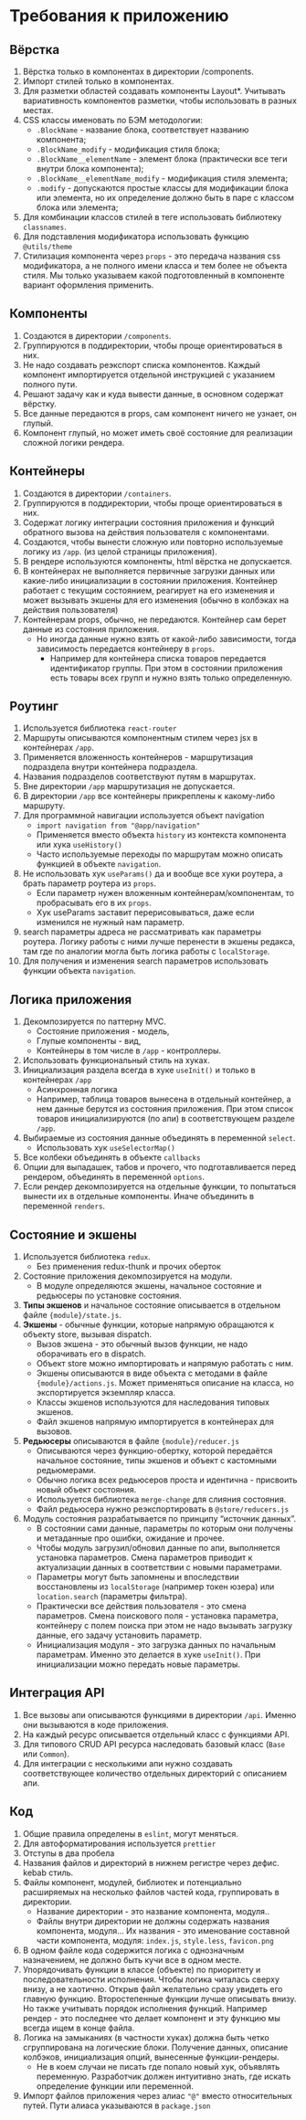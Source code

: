 # Требования к приложению

## Вёрстка

1. Вёрстка только в компонентах в директории /components.
2. Импорт стилей только в компонентах.
3. Для разметки областей создавать компоненты Layout*. Учитывать вариативность компонентов разметки, чтобы использовать в разных местах.
4. CSS классы именовать по БЭМ методологии: 
    - `.BlockName` - название блока, соответствует названию компонента; 
    - `.BlockName_modify` - модификация стиля блока;
    - `.BlockName__elementName` - элемент блока (практически все теги внутри блока компонента); 
    - `.BlockName__elementName_modify` - модификация стиля элемента;
    - `.modify` - допускаются простые классы для модификации блока или элемента, но их определение должно быть в паре с классом блока или элемента;
5. Для комбинации классов стилей в теге использовать библиотеку `classnames`. 
6. Для подставления модификатора использовать функцию `@utils/theme`
7. Стилизация компонента через `props` - это передача названия css модификатора, а не полного имени класса и тем более не объекта стиля. Мы только указываем какой подготовленный в компоненте вариант оформления применить.

## Компоненты

1. Создаются в директории `/components`.
2. Группируются в поддиректории, чтобы проще ориентироваться в них.
3. Не надо создавать реэкспорт списка компонентов. Каждый компонент импортируется отдельной инструкцией с указанием полного пути.
4. Решают задачу как и куда вывести данные, в основном содержат вёрстку.
5. Все данные передаются в props, сам компонент ничего не узнает, он глупый.
6. Компонент глупый, но может иметь своё состояние для реализации сложной логики рендера.

## Контейнеры

1. Создаются в директории `/containers`.
2. Группируются в поддиректории, чтобы проще ориентироваться в них.
3. Содержат логику интеграции состояния приложения и функций обратного вызова на действия пользователя с компонентами. 
4. Создаются, чтобы вынести сложную или повторно используемые логику из `/app`. (из целой страницы приложения).
5. В рендере используются компоненты, html вёрстка не допускается.
6. В контейнерах не выполняется первичные загрузки данных или какие-либо инициализации в состоянии приложения. Контейнер работает с текущим состоянием, реагирует на его изменения и может вызывать экшены для его изменения (обычно в колбэках на действия пользователя)
7. Контейнерам props, обычно, не передаются. Контейнер сам берет данные из состояния приложения. 
    - Но иногда данные нужно взять от какой-либо зависимости, тогда зависимость передается контейнеру в `props`. 
        - Например для контейнера списка товаров передается идентификатор группы. При этом в состоянии приложения есть товары всех групп и нужно взять только определенную.

## Роутинг

1. Используется библиотека `react-router`
2. Маршруты описываются компонентным стилем через jsx в контейнерах `/app`. 
3. Применяется вложенность контейнеров - маршрутизация подраздела внутри контейнера подраздела. 
4. Названия подразделов соответствуют путям в маршрутах.
5. Вне директории `/app` маршрутизация не допускается.
6. В директории `/app` все контейнеры прикреплены к какому-либо маршруту.
7. Для программной навигации используется объект navigation
    - `import navigation from "@app/navigation"`
    - Применяется вместо объекта `history` из контекста компонента или хука `useHistory()`
    - Часто используемые переходы по маршрутам можно описать функцией в объекте `navigation`. 
8. Не использовать хук `useParams()` да и вообще все хуки роутера, а брать параметр роутера из `props`. 
    - Если параметр нужен вложенным контейнерам/компонентам, то пробрасывать его в их `props`.
    - Хук useParams заставит перерисовываться, даже если изменился не нужный нам параметр. 
9. search параметры адреса не рассматривать как параметры роутера. Логику работы с ними лучше перенести в экшены редакса, там где по аналогии могла быть логика работы с `localStorage`. 
10. Для получения и изменения search параметров использовать функции объекта `navigation`.

## Логика приложения

1. Декомпозируется по паттерну MVC. 
    - Состояние приложения - модель, 
    - Глупые компоненты - вид, 
    - Контейнеры в том числе в `/app` - контроллеры. 
2. Использовать функциональный стиль на хуках. 
3. Инициализация раздела всегда в хуке `useInit()` и только в контейнерах `/app`
    - Асинхронная логика
    - Например, таблица товаров вынесена в отдельный контейнер, а нем данные берутся из состояния приложения. При этом список товаров инициализируются (по апи) в соответствующем разделе `/app`. 
4. Выбираемые из состояния данные объединять в переменной `select`. 
    - Использовать хук `useSelectorMap()`
5. Все колбеки объединять в объекте `callbacks`
6. Опции для выпадашек, табов и прочего, что подготавливается перед рендером, объединять в переменной `options`.
7. Если рендер декомпозируется на отдельные функции, то попытаться вынести их в отдельные компоненты. Иначе объединить в переменной `renders`.

## Состояние и экшены

1. Используется библиотека `redux`.
    - Без применения redux-thunk и прочих оберток
2. Состояние приложения декомпозируется на модули.
    - В модуле определяются экшены, начальное состояние и редьюсеры по установке состояния.
3. **Типы экшенов** и начальное состояние описывается в отдельном файле `{module}/state.js`.
4. **Экшены** - обычные функции, которые напрямую обращаются к объекту store, вызывая dispatch.
    - Вызов экшена - это обычный вызов функции, не надо оборачивать его в dispatch.
    - Объект store можно импортировать и напрямую работать с ним. 
    - Экшены описываются в виде объекта с методами в файле `{module}/actions.js`. Может применяться описание на класса, но экспортируется экземпляр класса.
    - Классы экшенов используются для наследования типовых экшенов.
    - Файл экшенов напрямую импортируется в контейнерах для вызовов.
5. **Редьюсеры** описываются в файле `{module}/reducer.js`
    - Описываются через функцию-обертку, которой передаётся начальное состояние, типы экшенов и объект с кастомными редьюмерами. 
    - Обычно логика всех редьюсеров проста и идентична -  присвоить новый объект состояния. 
    - Используется библиотека `merge-change` для слияния состояния.
    - Файл редьюсера нужно реэкспортировать в `@store/reducers.js`
6. Модуль состояния разрабатывается по принципу “источник данных”.
    - В состоянии сами данные, параметры по которым они получены и метаданные про ошибки, ожидание и прочее.
    - Чтобы модуль загрузил/обновил данные по апи, выполняется установка параметров. Смена параметров приводит к актуализации данных в соответствии с новыми параметрами. 
    - Параметры могут быть запомнены и впоследствии восстановлены из `localStorage` (например токен юзера) или `location.search` (параметры фильтра).
    - Практически все действия пользователя - это смена параметров. Смена поискового поля - установка параметра, контейнеру с полем поиска при этом не надо вызывать загрузку данные, его задачу установить параметр.
    - Инициализация модуля - это загрузка данных по начальным параметрам. Именно это делается в хуке `useInit()`. При инициализации можно передать новые параметры.

## Интеграция API

1. Все вызовы апи описываются функциями в директории `/api`. Именно они вызываются в коде приложения.
2. На каждый ресурс описывается отдельный класс с функциями API.
3. Для типового CRUD API ресурса наследовать базовый класс (`Base` или `Common`).
4. Для интеграции с несколькими апи нужно создавать соответствующее количество отдельных директорий с описанием апи.

## Код

1. Общие правила определены в `eslint`, могут меняться.
2. Для автоформатирования используется `prettier`
3. Отступы в два пробела
4. Названия файлов и директорий в нижнем регистре через дефис. kebab стиль.
5. Файлы компонент, модулей, библиотек и потенциально расширяемых на несколько файлов частей кода, группировать в директории.
    - Название директории - это название компонента, модуля.. 
    - Файлы внутри директории не должны содержать названия компонента, модуля... Их названия - это именование составной части компонента, модуля: `index.js`, `style.less`, `favicon.png`
6. В одном файле кода содержится логика с однозначным назначением, не должно быть кучи все в одном месте. 
7. Упорядочивать функции в классе (объекте) по приоритету и последовательности исполнения. Чтобы логика читалась сверху внизу, а не хаотично. Открыв файл желательно сразу увидеть его главную функцию. Второстепенные функции лучше описывать внизу. Но также учитывать порядок исполнения функций. Например рендер - это последнее что делает компонент и эту функцию мы всегда ищем в конце файла.
8. Логика на замыканиях (в частности хуках) должна быть четко сгруппирована на логические блоки. Получение данных, описание колбэков, инициализация опций, вынесенные функции-рендеры.
    - Не в коем случаи не писать где попало новый хук, объявлять переменную. Разработчик должен интуитивно знать, где искать определение функции или переменной.
9. Импорт файлов приложения через алиас `"@"` вместо относительных путей. Пути алиаса указываются в `package.json`
